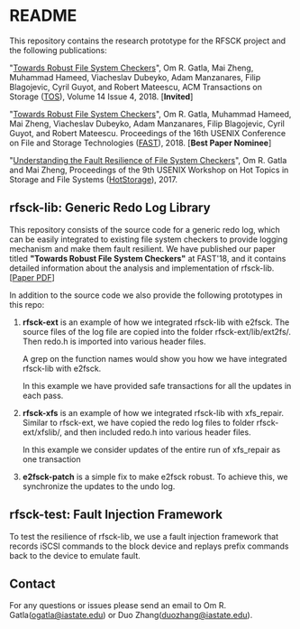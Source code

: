 # README #
This repository contains the research prototype for the RFSCK project and the following publications: 

"[Towards Robust File System Checkers](https://dl.acm.org/doi/10.1145/3281031)",
Om R. Gatla, Mai Zheng, Muhammad Hameed, Viacheslav Dubeyko, Adam Manzanares, Filip Blagojevic, Cyril Guyot, and Robert Mateescu,
ACM Transactions on Storage ([TOS](https://dl.acm.org/journal/tos)), Volume 14 Issue 4, 2018. [**Invited**]

"[Towards Robust File System Checkers](https://www.usenix.org/system/files/conference/fast18/fast18-gatla.pdf)", 
Om R. Gatla, Muhammad Hameed, Mai Zheng, Viacheslav Dubeyko, Adam Manzanares, Filip Blagojevic, Cyril Guyot, and Robert Mateescu. 
Proceedings of the 16th USENIX Conference on File and Storage Technologies ([FAST](https://www.usenix.org/conference/fast18)), 2018. [**Best Paper Nominee**] 

"[Understanding the Fault Resilience of File System Checkers](https://dl.acm.org/doi/10.5555/3154601.3154608)",
Om R. Gatla and Mai Zheng, 
Proceedings of the 9th USENIX Workshop on Hot Topics in Storage and File Systems ([HotStorage](https://www.usenix.org/conference/hotstorage17)), 2017.


## rfsck-lib: Generic Redo Log Library ##
This repository consists of the source code for a generic redo log, which can be easily integrated to existing file system checkers to provide logging mechanism and make them fault resilient. We have published our paper titled **"Towards Robust File System Checkers"** at FAST'18, and it contains detailed information about the analysis and implementation of rfsck-lib.
[[Paper PDF](https://www.usenix.org/conference/fast18/presentation/gatla)]

In addition to the source code we also provide the following prototypes in this repo:

  1. **rfsck-ext** is an example of how we integrated rfsck-lib with e2fsck. 
      The source files of the log file are copied into the folder 
      rfsck-ext/lib/ext2fs/. Then redo.h is imported into various header files. 
      
      A grep on the function names would show you how we have integrated 
      rfsck-lib with e2fsck.

      In this example we have provided safe transactions for all the updates
      in each pass.
      
  2.  **rfsck-xfs** is an example of how we integrated rfsck-lib with xfs_repair.
      Similar to rfsck-ext, we have copied the redo log files to folder 
      rfsck-ext/xfslib/, and then included redo.h into various header files.

      In this example we consider updates of the entire run of xfs_repair as
      one transaction
      
  3.  **e2fsck-patch** is a simple fix to make e2fsck robust. To achieve this,
      we synchronize the updates to the undo log.

## rfsck-test: Fault Injection Framework ## 
To test the resilience of rfsck-lib, we use a fault injection framework that records iSCSI commands to the block device and replays prefix commands back to the device to emulate fault.



## Contact ## 
For any questions or issues please send an email to Om R. Gatla(ogatla@iastate.edu) or Duo Zhang(duozhang@iastate.edu). 
